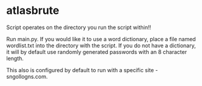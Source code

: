 # atlasbrute

Script operates on the directory you run the script within!!

Run main.py. If you would like it to use a word dictionary, place a file named wordlist.txt into the directory with the script.
If you do not have a dictionary, it will by default use randomly generated passwords with an 8 character length. 

This also is configured by default to run with a specific site - sngollogns.com.
